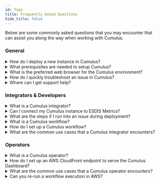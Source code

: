 ```yaml
---
id: faqs
title: Frequently Asked Questions
hide_title: false
---
```


Below are some commonly asked questions that you may encounter that can assist you along the way when working with Cumulus.

### General

<details>
  <summary>How do I deploy a new instance in Cumulus?</summary>

  Answer: For steps on the Cumulus deployment process go to [How to Deploy Cumulus](../deployment/deployment-readme).
</details>

<details>
  <summary>What prerequisites are needed to setup Cumulus?</summary>

  Answer: You will need access to the AWS console, Cloudtamer.io, and an [Earthdata login](https://urs.earthdata.nasa.gov/) before you can deploy Cumulus.
</details>

<details>
  <summary>What is the preferred web browser for the Cumulus environment?</summary>

  Answer: Our preferred web browser is the latest version of [Google Chrome](https://www.google.com/chrome/).
</details>

<details>
  <summary>How do I quickly troubleshoot an issue in Cumulus?</summary>

  Answer: To troubleshoot and fix issues in Cumulus reference our recommended solutions in [Troubleshooting Cumulus](../troubleshooting/troubleshooting-readme).
</details>

<details>
  <summary>Where can I get support help?</summary>

  Answer: The following options are available for assistance:
  * Cumulus: File a bug
  * AWS: You can create a case in the [AWS Support Center](https://console.aws.amazon.com/support/home), accessible via your AWS Console when logged in via CloudTamer.
</details>


### Integrators & Developers

<details>
  <summary>What is a Cumulus integrator?</summary>

  Answer: Those who are working within Cumulus and AWS for deployments and to manage workflows. They may perform the following functions:

  * Configure and deploy Cumulus to the AWS environment
  * Configure Cumulus workflows
  * Write custom workflow tasks
</details>

<details>
  <summary>Can I connect my Cumulus instance to ESDIS Metrics?</summary>

  Answer: Yes, you can integrate Cloud Metrics. View details [here](../features/distribution-metrics#esdis-metrics-in-ngap) on the options available and how to connect your instance to metrics.
</details>

<details>
  <summary>What are the steps if I run into an issue during deployment?</summary>

  Answer: If you encounter an issue with your deployment go to the [Troubleshooting Deployment](../troubleshooting/troubleshooting-deployment) guide.
</details>

<details>
  <summary>What is a Cumulus workflow?</summary>

  Answer: A workflow is a provider-configured set of steps that describe the process to ingest data. Workflows are defined using [AWS Step Functions](https://docs.aws.amazon.com/step-functions/index.html). For more details, we suggest visiting [here](../workflows/workflows-readme).
</details>

<details>
  <summary>How do I set up a Cumulus workflow?</summary>

  Answer: You will need to create a provider, have an associated collection (add a new one), and generate a new rule first. Then you can set up a Cumulus workflow by following these steps [here](../workflows/developing-a-cumulus-workflow).
</details>

<details>
  <summary>What are the common use cases that a Cumulus integrator encounters?</summary>

  Answer: The following are some examples of possible use cases you may see:
  * [Creating Cumulus Data Management Types](../integrator-guide/create-cumulus-data-mgmt-types)
  * [Workflow: Add New Lambda](../integrator-guide/workflow-add-new-lambda)
  * [Workflow: Troubleshoot Failed Step(s)](../integrator-guide/workflow-ts-failed-step)
</details>


### Operators 

<details>
  <summary>What is a Cumulus operator?</summary>

  Answer: Those that ingests, archives, and troubleshoots datasets (called collections in Cumulus). Your daily activities might include but not limited to the following:

  * Ingesting datasets
  * Maintaining historical data ingest
  * Starting and stopping data handlers
  * Managing collections
  * Managing provider definitions
  * Creating, enabling, and disabling rules
  * Investigating errors for granules and deleting or re-ingesting granules
  * Investigating errors in executions and isolating failed workflow step(s)
</details>

<details>
  <summary>How do I set up an AWS CloudFront endpoint to serve the Cumulus Dashboard?</summary>

  Answer: Follow the instructions in the Configuration section of Cumulus Operator Docs [here](../operator-docs/serve-dashboard-from-cloudfront).
</details>

<details>
  <summary>What are the common use cases that a Cumulus operator encounters?</summary>

  Answer: The following are some examples of possible use cases you may see:
  * [Kinesis Stream For Ingest](../operator-docs/kinesis-stream-for-ingest)
  * [Create Rule In Cumulus](../operator-docs/create-rule-in-cumulus)
  * [Granule Workflows](../operator-docs/granule-workflows)
</details>

<details>
  <summary>Can you re-run a workflow execution in AWS?</summary>

  Answer: Yes. For steps on how to re-run a workflow execution go to [Re-running workflow executions](../operator-docs/rerunning-workflow-executions) in the [Cumulus Operator Docs](../operator-docs/about-operator-docs).
</details>